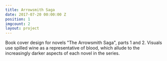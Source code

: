 ```yaml
---
title: Arrowsmith Saga
date: 2017-07-20 00:00:00 Z
position: 1
imgcount: 2
layout: project
---
```


Book cover design for novels "The Arrowsmith Saga", parts 1 and 2. Visuals use spilled wine as a representative of blood, which allude to the increasingly darker aspects of each novel in the series.
